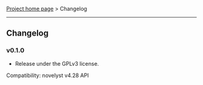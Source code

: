 [Project home page](index) > Changelog

------------------------------------------------------------------------

## Changelog


### v0.1.0

- Release under the GPLv3 license.

Compatibility: novelyst v4.28 API
